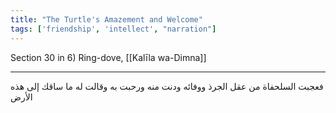 ```yaml
---
title: "The Turtle's Amazement and Welcome"
tags: ['friendship', 'intellect', "narration"]
---
```


 Section 30 in 6) Ring-dove, [[Kalīla wa-Dimna]]

---
فعجبت السلحفاة من عقل الجرذ ووفائه ودنت منه ورحبت به وقالت له ما ساقك إلى هذه الأرض
